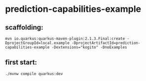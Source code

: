 # prediction-capabilities-example

## scaffolding:
```
mvn io.quarkus:quarkus-maven-plugin:2.1.3.Final:create -DprojectGroupId=local.example -DprojectArtifactId=prediction-capabilities-example -Dextensions="kogito" -DnoExamples
```
## first start:
```
./mvnw compile quarkus:dev
```

